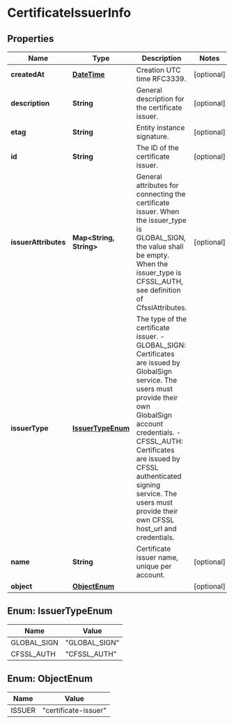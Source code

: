 
# CertificateIssuerInfo

## Properties
Name | Type | Description | Notes
------------ | ------------- | ------------- | -------------
**createdAt** | [**DateTime**](DateTime.md) | Creation UTC time RFC3339. |  [optional]
**description** | **String** | General description for the certificate issuer. |  [optional]
**etag** | **String** | Entity instance signature. |  [optional]
**id** | **String** | The ID of the certificate issuer. |  [optional]
**issuerAttributes** | **Map&lt;String, String&gt;** | General attributes for connecting the certificate issuer. When the issuer_type is GLOBAL_SIGN, the value shall be empty. When the issuer_type is CFSSL_AUTH, see definition of CfsslAttributes.  |  [optional]
**issuerType** | [**IssuerTypeEnum**](#IssuerTypeEnum) | The type of the certificate issuer. - GLOBAL_SIGN:   Certificates are issued by GlobalSign service. The users must provide their own GlobalSign account credentials. - CFSSL_AUTH:   Certificates are issued by CFSSL authenticated signing service.   The users must provide their own CFSSL host_url and credentials.  | 
**name** | **String** | Certificate issuer name, unique per account. |  [optional]
**object** | [**ObjectEnum**](#ObjectEnum) |  |  [optional]


<a name="IssuerTypeEnum"></a>
## Enum: IssuerTypeEnum
Name | Value
---- | -----
GLOBAL_SIGN | &quot;GLOBAL_SIGN&quot;
CFSSL_AUTH | &quot;CFSSL_AUTH&quot;


<a name="ObjectEnum"></a>
## Enum: ObjectEnum
Name | Value
---- | -----
ISSUER | &quot;certificate-issuer&quot;




